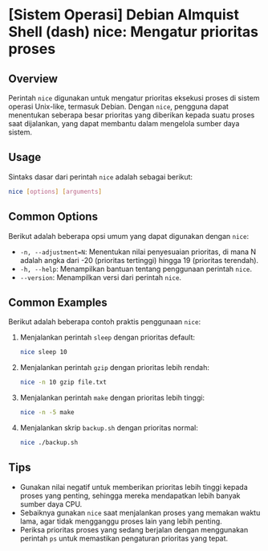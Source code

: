 # [Sistem Operasi] Debian Almquist Shell (dash) nice: Mengatur prioritas proses

## Overview
Perintah `nice` digunakan untuk mengatur prioritas eksekusi proses di sistem operasi Unix-like, termasuk Debian. Dengan `nice`, pengguna dapat menentukan seberapa besar prioritas yang diberikan kepada suatu proses saat dijalankan, yang dapat membantu dalam mengelola sumber daya sistem.

## Usage
Sintaks dasar dari perintah `nice` adalah sebagai berikut:

```bash
nice [options] [arguments]
```

## Common Options
Berikut adalah beberapa opsi umum yang dapat digunakan dengan `nice`:

- `-n, --adjustment=N`: Menentukan nilai penyesuaian prioritas, di mana N adalah angka dari -20 (prioritas tertinggi) hingga 19 (prioritas terendah).
- `-h, --help`: Menampilkan bantuan tentang penggunaan perintah `nice`.
- `--version`: Menampilkan versi dari perintah `nice`.

## Common Examples
Berikut adalah beberapa contoh praktis penggunaan `nice`:

1. Menjalankan perintah `sleep` dengan prioritas default:
   ```bash
   nice sleep 10
   ```

2. Menjalankan perintah `gzip` dengan prioritas lebih rendah:
   ```bash
   nice -n 10 gzip file.txt
   ```

3. Menjalankan perintah `make` dengan prioritas lebih tinggi:
   ```bash
   nice -n -5 make
   ```

4. Menjalankan skrip `backup.sh` dengan prioritas normal:
   ```bash
   nice ./backup.sh
   ```

## Tips
- Gunakan nilai negatif untuk memberikan prioritas lebih tinggi kepada proses yang penting, sehingga mereka mendapatkan lebih banyak sumber daya CPU.
- Sebaiknya gunakan `nice` saat menjalankan proses yang memakan waktu lama, agar tidak mengganggu proses lain yang lebih penting.
- Periksa prioritas proses yang sedang berjalan dengan menggunakan perintah `ps` untuk memastikan pengaturan prioritas yang tepat.